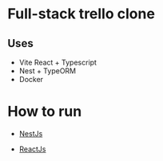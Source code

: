# Full-stack trello clone
## Uses
- Vite React + Typescript
- Nest + TypeORM
- Docker

# How to run
* [NestJs](backend/README.md)

* [ReactJs](Frontend/README.md)
